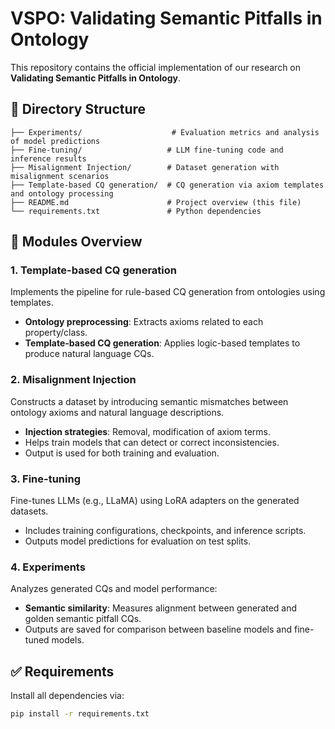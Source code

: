 # VSPO: Validating Semantic Pitfalls in Ontology

This repository contains the official implementation of our research on **Validating Semantic Pitfalls in Ontology**.

## 📁 Directory Structure

```
├── Experiments/                    # Evaluation metrics and analysis of model predictions
├── Fine-tuning/                   # LLM fine-tuning code and inference results
├── Misalignment Injection/        # Dataset generation with misalignment scenarios
├── Template-based CQ generation/  # CQ generation via axiom templates and ontology processing
├── README.md                      # Project overview (this file)
└── requirements.txt               # Python dependencies
```


## 🧱 Modules Overview

### 1. Template-based CQ generation

Implements the pipeline for rule-based CQ generation from ontologies using templates.

- **Ontology preprocessing**: Extracts axioms related to each property/class.
- **Template-based CQ generation**: Applies logic-based templates to produce natural language CQs.

### 2. Misalignment Injection

Constructs a dataset by introducing semantic mismatches between ontology axioms and natural language descriptions.

- **Injection strategies**: Removal, modification of axiom terms.
- Helps train models that can detect or correct inconsistencies.
- Output is used for both training and evaluation.

### 3. Fine-tuning

Fine-tunes LLMs (e.g., LLaMA) using LoRA adapters on the generated datasets.

- Includes training configurations, checkpoints, and inference scripts.
- Outputs model predictions for evaluation on test splits.

### 4. Experiments

Analyzes generated CQs and model performance:

- **Semantic similarity**: Measures alignment between generated and golden semantic pitfall CQs.
- Outputs are saved for comparison between baseline models and fine-tuned models.


## ✅ Requirements

Install all dependencies via:

```bash
pip install -r requirements.txt
```


